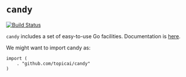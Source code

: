 # `candy`

[![Build Status](https://travis-ci.org/topicai/candy.svg?branch=master)](https://travis-ci.org/topicai/candy)

`candy` includes a set of easy-to-use Go facilities.  Documentation is [here](godoc.org/github.com/topicai/candy).

We might want to import candy as:
```
import (
    . "github.com/topicai/candy"
)
```
